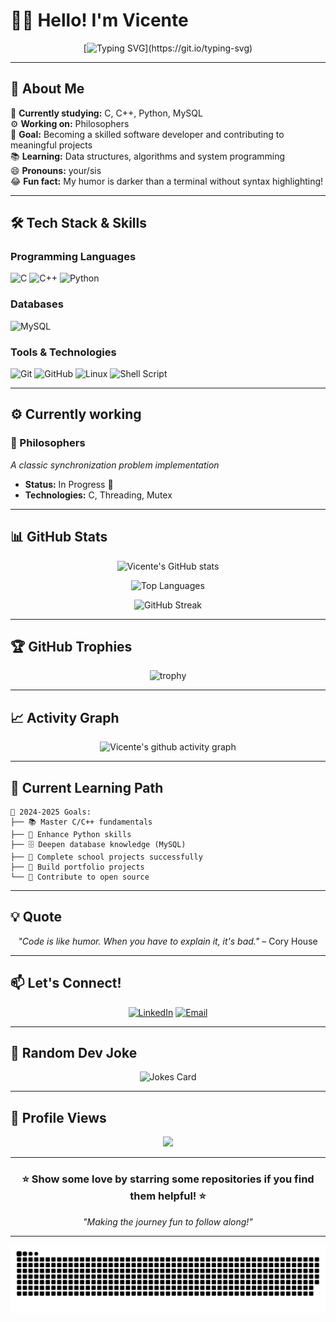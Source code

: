 <!-- GitHub Profile README -->

# 👨‍💻 Hello! I'm Vicente

<div align="center">
  
[![Typing SVG](https://readme-typing-svg.herokuapp.com?font=Fira+Code&pause=1000&color=00D9FF&center=true&vCenter=true&width=435&lines=Welcome+to+my+GitHub!;Learning+new+Languages,;One+line+of+code+at+a+time!)](https://git.io/typing-svg)

</div>

---

## 🚀 About Me

🌱 **Currently studying:** C, C++, Python, MySQL  
⚙️ **Working on:** Philosophers  
🎯 **Goal:** Becoming a skilled software developer and contributing to meaningful projects  
📚 **Learning:** Data structures, algorithms and system programming  
😄 **Pronouns:** your/sis  
😂 **Fun fact:** My humor is darker than a terminal without syntax highlighting!

---

## 🛠️ Tech Stack & Skills

### Programming Languages
![C](https://img.shields.io/badge/c-%2300599C.svg?style=for-the-badge&logo=c&logoColor=white)
![C++](https://img.shields.io/badge/c++-%2300599C.svg?style=for-the-badge&logo=c%2B%2B&logoColor=white)
![Python](https://img.shields.io/badge/python-3670A0?style=for-the-badge&logo=python&logoColor=ffdd54)

### Databases
![MySQL](https://img.shields.io/badge/mysql-%2300f.svg?style=for-the-badge&logo=mysql&logoColor=white)

### Tools & Technologies
![Git](https://img.shields.io/badge/git-%23F05033.svg?style=for-the-badge&logo=git&logoColor=white)
![GitHub](https://img.shields.io/badge/github-%23121011.svg?style=for-the-badge&logo=github&logoColor=white)
![Linux](https://img.shields.io/badge/Linux-FCC624?style=for-the-badge&logo=linux&logoColor=black)
![Shell Script](https://img.shields.io/badge/shell_script-%23121011.svg?style=for-the-badge&logo=gnu-bash&logoColor=white)

---

## ⚙️ Currently working

### 🧠 Philosophers
*A classic synchronization problem implementation*
- **Status:** In Progress 🚧
- **Technologies:** C, Threading, Mutex

---

## 📊 GitHub Stats

<div align="center">

![Vicente's GitHub stats](https://github-readme-stats.vercel.app/api?username=viceda-s&show_icons=true&theme=tokyonight&hide_border=true&count_private=true)

</div>

<div align="center">

![Top Languages](https://github-readme-stats.vercel.app/api/top-langs/?username=viceda-s&layout=compact&theme=tokyonight&hide_border=true)

</div>

<div align="center">

![GitHub Streak](https://github-readme-streak-stats.herokuapp.com/?user=viceda-s&theme=tokyonight&hide_border=true)

</div>

---

## 🏆 GitHub Trophies

<div align="center">

![trophy](https://github-profile-trophy.vercel.app/?username=viceda-s&theme=tokyonight&no-frame=true&no-bg=true&margin-w=4)

</div>

---

## 📈 Activity Graph

<div align="center">

![Vicente's github activity graph](https://github-readme-activity-graph.vercel.app/graph?username=viceda-s&theme=tokyo-night&hide_border=true)

</div>

---

## 🎯 Current Learning Path

```
🎯 2024-2025 Goals:
├── 📚 Master C/C++ fundamentals
├── 🐍 Enhance Python skills
├── 🗄️ Deepen database knowledge (MySQL)
├── 🔧 Complete school projects successfully
├── 🚀 Build portfolio projects
└── 🤝 Contribute to open source
```

---

## 💡 Quote

<div align="center">

*"Code is like humor. When you have to explain it, it's bad."* – Cory House

</div>

---

## 📫 Let's Connect!

<div align="center">

[![LinkedIn](https://img.shields.io/badge/LinkedIn-%230077B5.svg?style=for-the-badge&logo=linkedin&logoColor=white)](https://www.linkedin.com/in/vicente-coelho-706a3a102/)
[![Email](https://img.shields.io/badge/Email-D14836?style=for-the-badge&logo=gmail&logoColor=white)](mailto:vicente.coelho95@gmail.com)

</div>

---

## 🎲 Random Dev Joke

<div align="center">

![Jokes Card](https://readme-jokes.vercel.app/api?hideBorder&theme=tokyonight)

</div>

---

## 👀 Profile Views

<div align="center">

![](https://komarev.com/ghpvc/?username=viceda-s&color=blue&style=flat-square&label=Profile+Views)

</div>

---

<div align="center">

### ⭐ Show some love by starring some repositories if you find them helpful! ⭐

*"Making the journey fun to follow along!"*

</div>

---

<div align="center">
  <img src="https://raw.githubusercontent.com/platane/platane/output/github-contribution-grid-snake-dark.svg" alt="GitHub Contribution Grid Snake Animation" />
</div>
